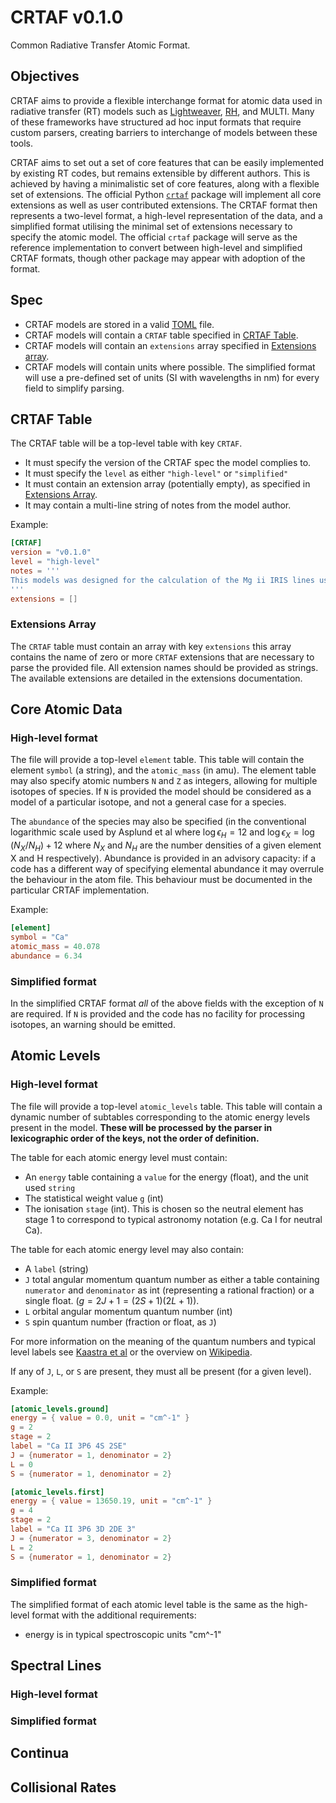 CRTAF v0.1.0
============

Common Radiative Transfer Atomic Format.

Objectives
----------

CRTAF aims to provide a flexible interchange format for atomic data used in radiative transfer (RT) models such as [Lightweaver](https://github.com/Goobley/Lightweaver), [RH](https://github.com/ITA-Solar/rh), and MULTI.
Many of these frameworks have structured ad hoc input formats that require custom parsers, creating barriers to interchange of models between these tools.

CRTAF aims to set out a set of core features that can be easily implemented by existing RT codes, but remains extensible by different authors.
This is achieved by having a minimalistic set of core features, along with a flexible set of extensions.
The official Python [`crtaf`](#TODO) package will implement all core extensions as well as user contributed extensions.
The CRTAF format then represents a two-level format, a high-level representation of the data, and a simplified format utilising the minimal set of extensions necessary to specify the atomic model.
The official `crtaf` package will serve as the reference implementation to convert between high-level and simplified CRTAF formats, though other package may appear with adoption of the format.

Spec
----

* CRTAF models are stored in a valid [TOML](https://toml.io) file.
* CRTAF models will contain a `CRTAF` table specified in [CRTAF Table](#crtaf-table).
* CRTAF models will contain an `extensions` array specified in [Extensions array](#extensions-array).
* CRTAF models will contain units where possible. The simplified format will use a pre-defined set of units (SI with wavelengths in nm) for every field to simplify parsing.

CRTAF Table
-----------

The CRTAF table will be a top-level table with key `CRTAF`.

* It must specify the version of the CRTAF spec the model complies to.
* It must specify the `level` as either `"high-level"` or `"simplified"`
* It must contain an extension array (potentially empty), as specified in [Extensions Array](#extensions-array).
* It may contain a multi-line string of notes from the model author.

Example:

```toml
[CRTAF]
version = "v0.1.0"
level = "high-level"
notes = '''
This models was designed for the calculation of the Mg ii IRIS lines using Lightweaver.
'''
extensions = []
```

### Extensions Array

The `CRTAF` table must contain an array with key `extensions` this array contains the name of zero or more `CRTAF` extensions that are necessary to parse the provided file.
All extension names should be provided as strings.
The available extensions are detailed in the extensions documentation.

Core Atomic Data
----------------

### High-level format

The file will provide a top-level `element` table.
This table will contain the element `symbol` (a string), and the `atomic_mass` (in amu).
The element table may also specify atomic numbers `N` and `Z` as integers, allowing for multiple isotopes of species.
If `N` is provided the model should be considered as a model of a particular isotope, and not a general case for a species.

The `abundance` of the species may also be specified (in the conventional logarithmic scale used by Asplund et al where $\log \epsilon_H = 12$ and $\log \epsilon_X = \log(N_X / N_H) + 12$ where $N_X$ and $N_H$ are the number densities of a given element X and H respectively).
Abundance is provided in an advisory capacity: if a code has a different way of specifying elemental abundance it may overrule the behaviour in the atom file.
This behaviour must be documented in the particular CRTAF implementation.

Example:
```toml
[element]
symbol = "Ca"
atomic_mass = 40.078
abundance = 6.34
```

### Simplified format

In the simplified CRTAF format _all_ of the above fields with the exception of `N` are required. If `N` is provided and the code has no facility for processing isotopes, an warning should be emitted.

Atomic Levels
-------------

### High-level format

The file will provide a top-level `atomic_levels` table.
This table will contain a dynamic number of subtables corresponding to the atomic energy levels present in the model.
**These will be processed by the parser in lexicographic order of the keys, not the order of definition.**

The table for each atomic energy level must contain:

* An `energy` table containing a `value` for the energy (float), and the unit used `string`
* The statistical weight value `g` (int)
* The ionisation `stage` (int). This is chosen so the neutral element has stage 1 to correspond to typical astronomy notation (e.g. Ca I for neutral Ca).

The table for each atomic energy level may also contain:

* A `label` (string)
* `J` total angular momentum quantum number as either a table containing `numerator` and `denominator` as int (representing a rational fraction) or a single float. ($g = 2J+1 = (2S+1)(2L+1)$).
* `L` orbital angular momentum quantum number (int)
* `S` spin quantum number (fraction or float, as `J`)

For more information on the meaning of the quantum numbers and typical level labels see [Kaastra et al](https://ned.ipac.caltech.edu/level5/Sept08/Kaastra/Kaastra2.html) or the overview on [Wikipedia](https://en.wikipedia.org/wiki/Term_symbol).

If any of `J`, `L`, or `S` are present, they must all be present (for a given level).

Example:

```toml
[atomic_levels.ground]
energy = { value = 0.0, unit = "cm^-1" }
g = 2
stage = 2
label = "Ca II 3P6 4S 2SE"
J = {numerator = 1, denominator = 2}
L = 0
S = {numerator = 1, denominator = 2}

[atomic_levels.first]
energy = { value = 13650.19, unit = "cm^-1" }
g = 4
stage = 2
label = "Ca II 3P6 3D 2DE 3"
J = {numerator = 3, denominator = 2}
L = 2
S = {numerator = 1, denominator = 2}
```

### Simplified format

The simplified format of each atomic level table is the same as the high-level format with the additional requirements:

* energy is in typical spectroscopic units "cm^-1"

Spectral Lines
--------------

### High-level format

### Simplified format


Continua
--------

Collisional Rates
-----------------


